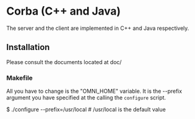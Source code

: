 Corba (C++ and Java)
=====

The server and the client are implemented in C++ and Java respectively. 

Installation
-------------

Please consult the documents located at doc/ 

### Makefile

All you have to change is the "OMNI_HOME" variable. It is the --prefix argument you have specified
at the calling the `configure` script.

$ ./configure --prefix=/usr/local # /usr/local is the default value
